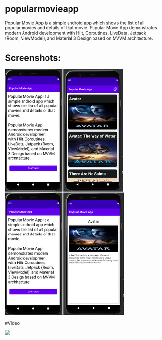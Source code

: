 # popularmovieapp

Popular Movie App is a simple android app which shows the list of all popular movies and details of that movie.
Popular Movie App demonstrates modern Android development with Hilt, Coroutines, LiveData, Jetpack (Room, ViewModel), and Material 3 Design based on MVVM architecture.

# Screenshots:
<img src="/ss/ss1.png" height="400px"/> <img src="/ss/ss2.png" height="400px"/>
<img src="/ss/ss1.png" height="400px"/> <img src="/ss/ss3.png" height="400px"/>


#Video

<img src="/video/app_video.mp4" height="400px"/>